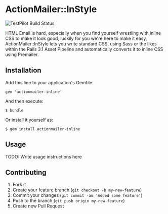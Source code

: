# ActionMailer::InStyle

![TestPilot Build Status](http://testpilot.me/testpilot/actionmailer-instyle.png)

HTML Email is hard, especially when you find yourself wrestling with inline CSS to make it look good, luckily for you we're here to make it easy, ActionMailer::InStyle
lets you write standard CSS, using Sass or the likes within the Rails 3.1 Asset Pipeline and automatically converts it to inline CSS using Premailer.

## Installation

Add this line to your application's Gemfile:

    gem 'actionmailer-inline'

And then execute:

    $ bundle

Or install it yourself as:

    $ gem install actionmailer-inline

## Usage

TODO: Write usage instructions here

## Contributing

1. Fork it
2. Create your feature branch (`git checkout -b my-new-feature`)
3. Commit your changes (`git commit -am 'Added some feature'`)
4. Push to the branch (`git push origin my-new-feature`)
5. Create new Pull Request
